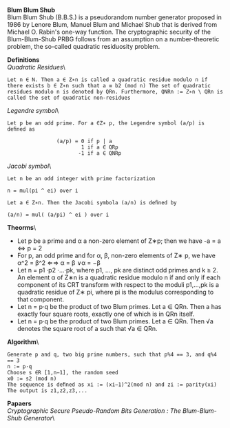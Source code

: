**Blum Blum Shub**\
Blum Blum Shub (B.B.S.) is a pseudorandom number generator proposed in 1986 by Lenore Blum, Manuel Blum and Michael Shub that is derived from Michael O. Rabin's one-way function. The cryptographic security of the Blum-Blum-Shub PRBG follows from an assumption on a number-theoretic problem, the so-called quadratic residuosity problem.

**Definitions**\
*Quadratic Residues*\

    Let n ∈ N. Then a ∈ Z∗n is called a quadratic residue modulo n if there exists b ∈ Z∗n such that a ≡ b2 (mod n) The set of quadratic residues modulo n is denoted by QRn. Furthermore, QNRn := Z∗n \ QRn is called the set of quadratic non-residues

*Legendre symbol*\

    Let p be an odd prime. For a ∈Z∗ p, the Legendre symbol (a/p) is deﬁned as 
    
                    (a/p) = 0 if p | a
                            1 if a ∈ QRp
                           -1 if a ∈ QNRp

*Jacobi symbol*\

    Let n be an odd integer with prime factorization
    
    n = mul(pi ^ ei) over i
    
    Let a ∈ Z∗n. Then the Jacobi symbola (a/n) is deﬁned by
    
    (a/n) = mul( (a/pi) ^ ei ) over i
    

**Theorms**\

-   Let p be a prime and α a non-zero element of Z∗p; then we have -a = a <=> p = 2
-   For p, an odd prime and for α, β, non-zero elements of Z∗ p, we have α^2 = β^2 ⇐⇒ α = β ∨α = −β
-   Let n = p1 ·p2 ·...·pk, where p1, ..., pk are distinct odd primes and k ≥ 2. An element α of Z∗n is a quadratic residue modulo n if and only if each component of its CRT transform with respect to the moduli p1,...,pk is a quadratic residue of Z∗ pi, where pi is the modulus corresponding to that component.
-   Let n = p·q be the product of two Blum primes. Let a ∈ QRn. Then a has exactly four square roots, exactly one of which is in QRn itself.
-   Let n = p·q be the product of two Blum primes. Let a ∈ QRn. Then √a denotes the square root of a such that √a ∈ QRn.


**Algorithm**\
    
    Generate p and q, two big prime numbers, such that p%4 == 3, and q%4 == 3
    n := p·q
    Choose s ∈R [1,n−1], the random seed
    x0 := s2 (mod n)
    The sequence is deﬁned as xi := (xi−1)^2(mod n) and zi := parity(xi)
    The output is z1,z2,z3,...
    
    
**Papaers**\
*Cryptographic Secure Pseudo-Random Bits Generation : The Blum-Blum-Shub Generator*\